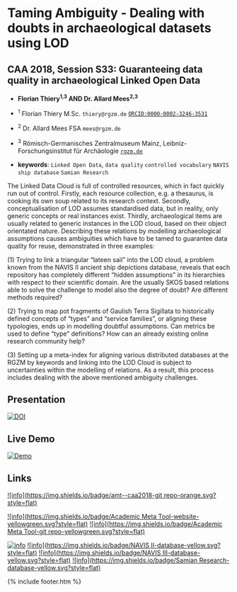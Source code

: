 # Taming Ambiguity - Dealing with doubts in archaeological datasets using LOD

## CAA 2018, Session S33: Guaranteeing data quality in archaeological Linked Open Data

* **Florian Thiery<sup>1,3</sup> AND Dr. Allard Mees<sup>2,3</sup>**

* <sup>1</sup> Florian Thiery M.Sc. `thiery@rgzm.de` [`ORCID:0000-0002-3246-3531`](http://orcid.org/0000-0002-3246-3531)
* <sup>2</sup> Dr. Allard Mees FSA `mees@rgzm.de`
* <sup>3</sup> Römisch-Germanisches Zentralmuseum Mainz, Leibniz-Forschungsinstitut für Archäologie [`rgzm.de`](http://rgzm.de/)

* **keywords**: `Linked Open Data`, `data quality` `controlled vocabulary` `NAVIS ship database` `Samian Research`

The Linked Data Cloud is full of controlled resources, which in fact quickly run out of control. Firstly, each resource collection, e.g. a thesaurus, is cooking its own soup related to its research context. Secondly, conceptualisation of LOD assumes standardised data, but in reality, only generic concepts or real instances exist. Thirdly, archaeological items are usually related to generic instances in the LOD cloud, based on their object orientated nature. Describing these relations by modelling archaeological assumptions causes ambiguities which have to be tamed to guarantee data quality for reuse, demonstrated in three examples:

(1) Trying to link a triangular “lateen sail” into the LOD cloud, a problem known from the NAVIS II ancient ship depictions database, reveals that each repository has completely different “hidden assumptions” in its hierarchies with respect to their scientific domain. Are the usually SKOS based relations able to solve the challenge to model also the degree of doubt? Are different methods required?

(2) Trying to map pot fragments of Gaulish Terra Sigillata to historically defined concepts of “types” and “service families”, or aligning these typologies, ends up in modelling doubtful assumptions. Can metrics be used to define “type” definitions? How can an already existing online research community help?

(3) Setting up a meta-index for aligning various distributed databases at the RGZM by keywords and linking into the LOD Cloud is subject to uncertainties within the modelling of relations. As a result, this process includes dealing with the above mentioned ambiguity challenges.

## Presentation

[![DOI](https://zenodo.org/badge/DOI/10.5281/zenodo.xxx.svg)](https://doi.org/10.5281/zenodo.xxx)

## Live Demo

[![Demo](https://img.shields.io/badge/demo-amt--caa2018-brightgreen.svg?style=flat)](http://academic-meta-tool.xyz/caa2018/)

## Links

[![info](https://img.shields.io/badge/amt--caa2018-git repo-orange.svg?style=flat)](https://github.com/RGZM/amt-caa2018)

[![info](https://img.shields.io/badge/Academic Meta Tool-website-yellowgreen.svg?style=flat)](http://www.academic-meta-tool.xyz)
[![info](https://img.shields.io/badge/Academic Meta Tool-git repo-yellowgreen.svg?style=flat)](https://github.com/AcademicMetaTool/amt)

[![info](https://img.shields.io/badge/NAVIS-database-yellow.svg?style=flat)](http://rgzm.de/navis)
[![info](https://img.shields.io/badge/NAVIS II-database-yellow.svg?style=flat)](http://rgzm.de/navis2)
[![info](https://img.shields.io/badge/NAVIS III-database-yellow.svg?style=flat)](http://rgzm.de/navis3)
[![info](https://img.shields.io/badge/Samian Research-database-yellow.svg?style=flat)](http://rgzm.de/samian)

{% include footer.htm %}
